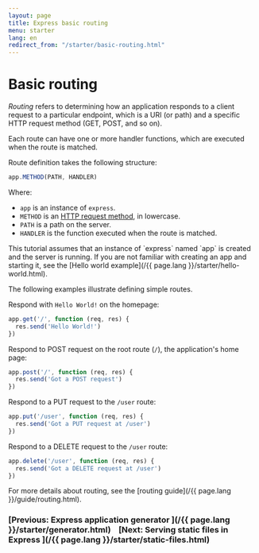 ```yaml
---
layout: page
title: Express basic routing
menu: starter
lang: en
redirect_from: "/starter/basic-routing.html"
---
```


# Basic routing

_Routing_ refers to determining how an application responds to a client request to a particular endpoint, which is a URI (or path) and a specific HTTP request method (GET, POST, and so on).

Each route can have one or more handler functions, which are executed when the route is matched.

Route definition takes the following structure:

```js
app.METHOD(PATH, HANDLER)
```

Where:

- `app` is an instance of `express`.
- `METHOD` is an [HTTP request method](https://en.wikipedia.org/wiki/Hypertext_Transfer_Protocol#Request_methods), in lowercase.
- `PATH` is a path on the server.
- `HANDLER` is the function executed when the route is matched.

<div class="doc-box doc-notice" markdown="1">
This tutorial assumes that an instance of `express` named `app` is created and the server is running. If you are not familiar with creating an app and starting it, see the [Hello world example](/{{ page.lang }}/starter/hello-world.html).
</div>

The following examples illustrate defining simple routes.

Respond with `Hello World!` on the homepage:

```js
app.get('/', function (req, res) {
  res.send('Hello World!')
})
```

Respond to POST request on the root route (`/`), the application's home page:

```js
app.post('/', function (req, res) {
  res.send('Got a POST request')
})
```

Respond to a PUT request to the `/user` route:

```js
app.put('/user', function (req, res) {
  res.send('Got a PUT request at /user')
})
```

Respond to a DELETE request to the `/user` route:

```js
app.delete('/user', function (req, res) {
  res.send('Got a DELETE request at /user')
})
```

For more details about routing, see the [routing guide](/{{ page.lang }}/guide/routing.html).

###  [Previous: Express application generator ](/{{ page.lang }}/starter/generator.html)&nbsp;&nbsp;&nbsp;&nbsp;[Next: Serving static files in Express ](/{{ page.lang }}/starter/static-files.html)
